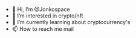 - 👋 Hi, I’m @Jonkospace
- 👀 I’m interested in crypto/nft
- 🌱 I’m currently learning about cryptocurrency's 
- 📫 How to reach me mail

<!---
Jonkospace/Jonkospace is a ✨ special ✨ repository because its `README.md` (this file) appears on your GitHub profile.
You can click the Preview link to take a look at your changes.
--->
